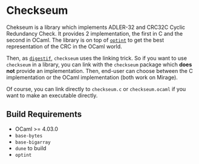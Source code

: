 Checkseum
=========

Chekseum is a library which implements ADLER-32 and CRC32C Cyclic Redundancy
Check. It provides 2 implementation, the first in C and the second in OCaml. The
library is on top of [`optint`](https://github.com/dinosaure/optint.git) to get
the best representation of the CRC in the OCaml world.

Then, as [`digestif`](https://github.com/mirage/digestif.git), `checkseum` uses
the linking trick. So if you want to use `checkseum` in a library, you can link
with the `checkseum` package which **does not** provide an implementation. Then,
end-user can choose between the C implementation or the OCaml implementation
(both work on Mirage).

Of course, you can link directly to `checkseum.c` or `checkseum.ocaml` if you
want to make an executable directly.

## Build Requirements

 * OCaml >= 4.03.0
 * `base-bytes`
 * `base-bigarray`
 * `dune` to build
 * `optint`
